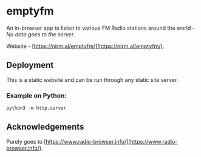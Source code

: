 # emptyfm

An in-browser app to listen to various FM Radio stations around the world - _No data goes to the server_.

Website - [https://nirm.al/emptyfm/](https://nirm.al/emptyfm/).

## Deployment

This is a static website and can be run through any static site server.

### Example on Python:
```python
python3 -m http.server
```

## Acknowledgements
Purely goes to [https://www.radio-browser.info/](https://www.radio-browser.info/).
